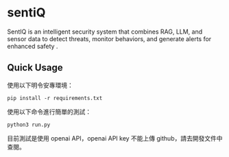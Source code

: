 # sentiQ
SentIQ is an intelligent security system that combines RAG, LLM, and sensor data to detect threats, monitor behaviors, and generate alerts for enhanced safety .

## Quick Usage
使用以下明令安專環境：
```
pip install -r requirements.txt
```
使用以下命令進行簡單的測試：
```
python3 run.py
```

目前測試是使用 openai API，openai API key 不能上傳 github，請去開發文件中查閱。
